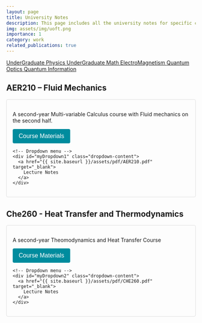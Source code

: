 ```yaml
---
layout: page
title: University Notes
description: This page includes all the university notes for specific courses. It may not be entirely complete or correct.
img: assets/img/uoft.png
importance: 1
category: work
related_publications: true
---
```


<style>
/* --- CSS for Dropdown (Click-to-open version) --- */

/* Course block container */
.course-block {
  margin-bottom: 2rem;
  border: 1px solid #ddd;
  padding: 1rem;
  border-radius: 4px;
}

/* Wrap the dropdown button and content */
.dropdown {
  position: relative;
  display: inline-block;
}

/* Style the button that toggles the dropdown */
.dropbtn {
  background-color: #008c9e;
  color: white;
  padding: 10px 16px;
  font-size: 16px;
  border: none;
  cursor: pointer;
  border-radius: 4px;
}

/* Hover effect for the dropdown button */
.dropbtn:hover {
  background-color: #007480;
}

/* The dropdown content is hidden by default; toggled via JavaScript */
.dropdown-content {
  display: none;
  position: absolute;
  background-color: #f9f9f9;
  min-width: 200px;
  border: 1px solid #ddd;
  box-shadow: 0 2px 8px rgba(0, 0, 0, 0.15);
  z-index: 1;
  padding: 0.5rem 0;
}

/* Links inside the dropdown */
.dropdown-content a {
  color: #333;
  padding: 0.5rem 1rem;
  text-decoration: none;
  display: block;
}

/* Change color of dropdown links on hover */
.dropdown-content a:hover {
  background-color: #eee;
}

/* Show the dropdown when toggled */
.show {
  display: block;
}
</style>

<a href="{{ site.baseurl }}/assets/pdf/Undergraduate_Physics.pdf" target="_blank">
UnderGraduate Physics
</a>

<a href="{{ site.baseurl }}/assets/pdf/Undergraduate_Math.pdf" target="_blank">
UnderGraduate Math
</a>

<a href="{{ site.baseurl }}/assets\pdf\E_M.pdf" target="_blank">
ElectroMagnetism
</a>

<a href="{{ site.baseurl }}/assets\pdf\Quantum_Optics.pdf" target="_blank">
Quantum Optics
</a>

<a href="{{ site.baseurl }}/assets\pdf\Quantum_Information.pdf" target="_blank">
Quantum Information
</a>




<!-- Main Content: Example Course 1 -->
<h2>AER210 – Fluid Mechanics</h2>
<div class="course-block">
  <p>
    A second-year Multi-variable Calculus course with Fluid mechanics on the second half.
  </p>

  <!-- Dropdown container -->
  <div class="dropdown">
    <!-- Button that triggers the dropdown -->
    <button onclick="toggleDropdown('myDropdown1')" class="dropbtn">
      Course Materials
    </button>

    <!-- Dropdown menu -->
    <div id="myDropdown1" class="dropdown-content">
      <a href="{{ site.baseurl }}/assets/pdf/AER210.pdf" target="_blank">
        Lecture Notes
      </a>
    </div>
  </div>
</div>


<!-- Main Content: Example Course 1 -->
<h2>Che260 - Heat Transfer and Thermodynamics</h2>
<div class="course-block">
  <p>
    A second-year Theomodynamics and Heat Transfer Course
  </p>

  <!-- Dropdown container -->
  <div class="dropdown">
    <!-- Button that triggers the dropdown -->
    <button onclick="toggleDropdown('myDropdown2')" class="dropbtn">
      Course Materials
    </button>

    <!-- Dropdown menu -->
    <div id="myDropdown2" class="dropdown-content">
      <a href="{{ site.baseurl }}/assets/pdf/CHE260.pdf" target="_blank">
        Lecture Notes
      </a>
    </div>
  </div>
</div>


<!-- Repeat the above block for additional courses, 
     giving each dropdown-content a unique ID, e.g. myDropdown2, myDropdown3, etc. -->

<script>
/**
 * Toggle the dropdown menu for a given ID.
 * @param {string} dropdownID - The ID of the dropdown-content div
 */
function toggleDropdown(dropdownID) {
  document.getElementById(dropdownID).classList.toggle("show");
}

/**
 * Close the dropdown if the user clicks outside of it.
 */
window.onclick = function(event) {
  // If the click is NOT on a dropbtn, close all dropdowns
  if (!event.target.matches('.dropbtn')) {
    var dropdowns = document.getElementsByClassName("dropdown-content");
    for (var i = 0; i < dropdowns.length; i++) {
      var openDropdown = dropdowns[i];
      if (openDropdown.classList.contains('show')) {
        openDropdown.classList.remove('show');
      }
    }
  }
}
</script>
